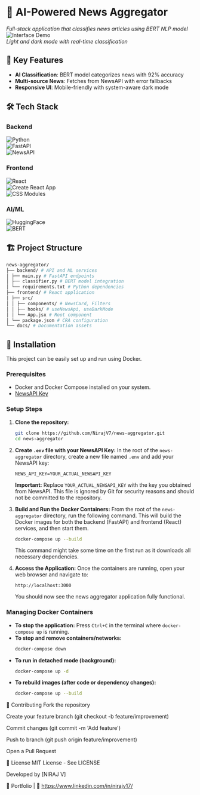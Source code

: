 # 📰 AI-Powered News Aggregator  
*Full-stack application that classifies news articles using BERT NLP model*
![Interface Demo](docs/demo.gif)  
*Light and dark mode with real-time classification*

## 🌟 Key Features  
- **AI Classification**: BERT model categorizes news with 92% accuracy  
- **Multi-source News**: Fetches from NewsAPI with error fallbacks  
- **Responsive UI**: Mobile-friendly with system-aware dark mode  

## 🛠 Tech Stack  
### Backend  
![Python](https://img.shields.io/badge/Python-3.9+-blue)  
![FastAPI](https://img.shields.io/badge/FastAPI-0.95-green)  
![NewsAPI](https://img.shields.io/badge/NewsAPI-2.0-lightgrey)  

### Frontend  
![React](https://img.shields.io/badge/React-18-%2361DAFB)  
![Create React App](https://img.shields.io/badge/CRA-5.0-%2309D3AC)  
![CSS Modules](https://img.shields.io/badge/CSS_Modules-1.0-%231572B6)  

### AI/ML  
![HuggingFace](https://img.shields.io/badge/HuggingFace-4.52-orange)  
![BERT](https://img.shields.io/badge/BERT-Large-%23FFA000)  

## 🏗 Project Structure  
```bash
news-aggregator/
├── backend/ # API and ML services
│ ├── main.py # FastAPI endpoints
│ ├── classifier.py # BERT model integration
│ └── requirements.txt # Python dependencies
├── frontend/ # React application
│ ├── src/
│ │ ├── components/ # NewsCard, Filters
│ │ ├── hooks/ # useNewsApi, useDarkMode
│ │ └── App.jsx # Root component
│ └── package.json # CRA configuration
└── docs/ # Documentation assets
```
## 🚀 Installation

This project can be easily set up and run using Docker.

### Prerequisites
- Docker and Docker Compose installed on your system.
- [NewsAPI Key](https://newsapi.org/register)

### Setup Steps

1.  **Clone the repository:**
    ```bash
    git clone https://github.com/NirajV7/news-aggregator.git
    cd news-aggregator
    ```

2.  **Create `.env` file with your NewsAPI Key:**
    In the root of the `news-aggregator` directory, create a new file named `.env` and add your NewsAPI key:
    ```
    NEWS_API_KEY=YOUR_ACTUAL_NEWSAPI_KEY
    ```
    **Important:** Replace `YOUR_ACTUAL_NEWSAPI_KEY` with the key you obtained from NewsAPI. This file is ignored by Git for security reasons and should not be committed to the repository.

3.  **Build and Run the Docker Containers:**
    From the root of the `news-aggregator` directory, run the following command. This will build the Docker images for both the backend (FastAPI) and frontend (React) services, and then start them.
    ```bash
    docker-compose up --build
    ```
    This command might take some time on the first run as it downloads all necessary dependencies.

4.  **Access the Application:**
    Once the containers are running, open your web browser and navigate to:
    ```
    http://localhost:3000
    ```
    You should now see the news aggregator application fully functional.

### Managing Docker Containers

-   **To stop the application:** Press `Ctrl+C` in the terminal where `docker-compose up` is running.
-   **To stop and remove containers/networks:**
    ```bash
    docker-compose down
    ```
-   **To run in detached mode (background):**
    ```bash
    docker-compose up -d
    ```
-   **To rebuild images (after code or dependency changes):**
    ```bash
    docker-compose up --build
    ```
🤝 Contributing
Fork the repository

Create your feature branch (git checkout -b feature/improvement)

Commit changes (git commit -m 'Add feature')

Push to branch (git push origin feature/improvement)

Open a Pull Request

📜 License
MIT License - See LICENSE

Developed by [NIRAJ V]

🔗 Portfolio | 💼 https://www.linkedin.com/in/nirajv17/

